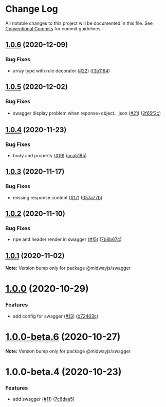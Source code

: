 # Change Log

All notable changes to this project will be documented in this file.
See [Conventional Commits](https://conventionalcommits.org) for commit guidelines.

## [1.0.6](https://github.com/midwayjs/midway-component/compare/@midwayjs/swagger@1.0.5...@midwayjs/swagger@1.0.6) (2020-12-09)


### Bug Fixes

* array type with rule decorator ([#22](https://github.com/midwayjs/midway-component/issues/22)) ([f3b1164](https://github.com/midwayjs/midway-component/commit/f3b1164381b5c02b1d1192acfaf30f01bb34650a))





## [1.0.5](https://github.com/midwayjs/midway-component/compare/@midwayjs/swagger@1.0.4...@midwayjs/swagger@1.0.5) (2020-12-02)


### Bug Fixes

* swagger display problem when reponse=object、json ([#21](https://github.com/midwayjs/midway-component/issues/21)) ([2f65f2c](https://github.com/midwayjs/midway-component/commit/2f65f2c4334539fcf55fd5fd014646b12de35aa9))





## [1.0.4](https://github.com/midwayjs/midway-component/compare/@midwayjs/swagger@1.0.3...@midwayjs/swagger@1.0.4) (2020-11-23)


### Bug Fixes

* body and property ([#19](https://github.com/midwayjs/midway-component/issues/19)) ([aca5185](https://github.com/midwayjs/midway-component/commit/aca51852b7f35c8d541d25e4d90ccacb27b7d2c7))





## [1.0.3](https://github.com/midwayjs/midway-component/compare/@midwayjs/swagger@1.0.2...@midwayjs/swagger@1.0.3) (2020-11-17)


### Bug Fixes

* missing response content ([#17](https://github.com/midwayjs/midway-component/issues/17)) ([057a77b](https://github.com/midwayjs/midway-component/commit/057a77bbb81f94d50aa586f75dde717daee373d6))





## [1.0.2](https://github.com/midwayjs/midway-component/compare/@midwayjs/swagger@1.0.1...@midwayjs/swagger@1.0.2) (2020-11-10)


### Bug Fixes

* npe and header render in swagger ([#15](https://github.com/midwayjs/midway-component/issues/15)) ([7b6b674](https://github.com/midwayjs/midway-component/commit/7b6b6743942897905cce91f657bebce989a646dc))





## [1.0.1](https://github.com/midwayjs/midway-component/compare/@midwayjs/swagger@1.0.0...@midwayjs/swagger@1.0.1) (2020-11-02)

**Note:** Version bump only for package @midwayjs/swagger





# [1.0.0](https://github.com/midwayjs/midway-component/compare/@midwayjs/swagger@1.0.0-beta.6...@midwayjs/swagger@1.0.0) (2020-10-29)


### Features

* add config for swagger ([#13](https://github.com/midwayjs/midway-component/issues/13)) ([b72463c](https://github.com/midwayjs/midway-component/commit/b72463c6ab52cf5adff0c185d3a1752a6510690e))





# [1.0.0-beta.6](https://github.com/midwayjs/midway-component/compare/@midwayjs/swagger@1.0.0-beta.4...@midwayjs/swagger@1.0.0-beta.6) (2020-10-27)

**Note:** Version bump only for package @midwayjs/swagger





# 1.0.0-beta.4 (2020-10-23)


### Features

* add swagger ([#11](https://github.com/midwayjs/midway-component/issues/11)) ([7c8daa5](https://github.com/midwayjs/midway-component/commit/7c8daa5b23eaf688b967f5199b6353a69f482e9f))
